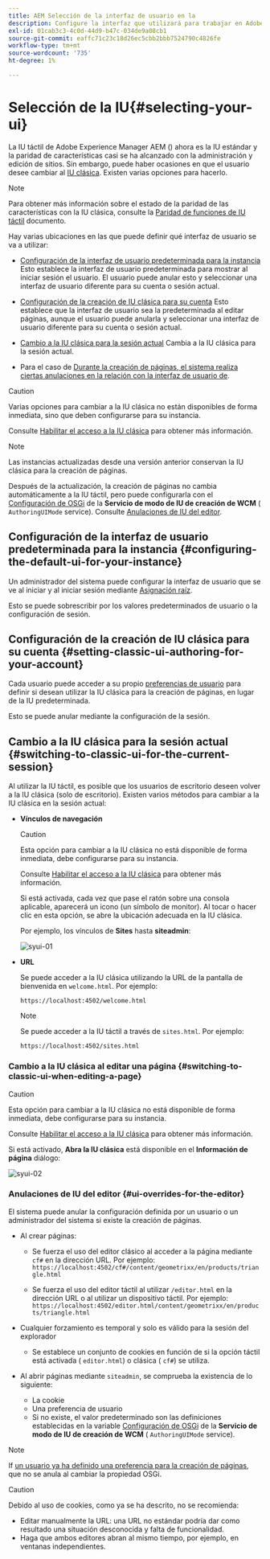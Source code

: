 ```yaml
---
title: AEM Selección de la interfaz de usuario en la
description: Configure la interfaz que utilizará para trabajar en Adobe Experience Manager 6.5.
exl-id: 01cab3c3-4c0d-44d9-b47c-034de9a08cb1
source-git-commit: eaffc71c23c18d26ec5cbb2bbb7524790c4826fe
workflow-type: tm+mt
source-wordcount: '735'
ht-degree: 1%

---
```


# Selección de la IU{#selecting-your-ui}

La IU táctil de Adobe Experience Manager AEM () ahora es la IU estándar y la paridad de características casi se ha alcanzado con la administración y edición de sitios. Sin embargo, puede haber ocasiones en que el usuario desee cambiar al [IU clásica](/help/sites-classic-ui-authoring/classicui.md). Existen varias opciones para hacerlo.

>[!NOTE]
>
>Para obtener más información sobre el estado de la paridad de las características con la IU clásica, consulte la [Paridad de funciones de IU táctil](/help/release-notes/touch-ui-features-status.md) documento.

Hay varias ubicaciones en las que puede definir qué interfaz de usuario se va a utilizar:

* [Configuración de la interfaz de usuario predeterminada para la instancia](#configuring-the-default-ui-for-your-instance)
Esto establece la interfaz de usuario predeterminada para mostrar al iniciar sesión el usuario. El usuario puede anular esto y seleccionar una interfaz de usuario diferente para su cuenta o sesión actual.

* [Configuración de la creación de IU clásica para su cuenta](/help/sites-authoring/select-ui.md#setting-classic-ui-authoring-for-your-account)
Esto establece que la interfaz de usuario sea la predeterminada al editar páginas, aunque el usuario puede anularla y seleccionar una interfaz de usuario diferente para su cuenta o sesión actual.

* [Cambio a la IU clásica para la sesión actual](#switching-to-classic-ui-for-the-current-session)
Cambia a la IU clásica para la sesión actual.

* Para el caso de [Durante la creación de páginas, el sistema realiza ciertas anulaciones en la relación con la interfaz de usuario de](#ui-overrides-for-the-editor).

>[!CAUTION]
>
>Varias opciones para cambiar a la IU clásica no están disponibles de forma inmediata, sino que deben configurarse para su instancia.
>
>Consulte [Habilitar el acceso a la IU clásica](/help/sites-administering/enable-classic-ui.md) para obtener más información.

>[!NOTE]
>
>Las instancias actualizadas desde una versión anterior conservan la IU clásica para la creación de páginas.
>
>Después de la actualización, la creación de páginas no cambia automáticamente a la IU táctil, pero puede configurarla con el [Configuración de OSGi](/help/sites-deploying/configuring-osgi.md) de la **Servicio de modo de IU de creación de WCM** ( `AuthoringUIMode` service). Consulte [Anulaciones de IU del editor](#ui-overrides-for-the-editor).

## Configuración de la interfaz de usuario predeterminada para la instancia {#configuring-the-default-ui-for-your-instance}

Un administrador del sistema puede configurar la interfaz de usuario que se ve al iniciar y al iniciar sesión mediante [Asignación raíz](/help/sites-deploying/osgi-configuration-settings.md#daycqrootmapping).

Esto se puede sobrescribir por los valores predeterminados de usuario o la configuración de sesión.

## Configuración de la creación de IU clásica para su cuenta {#setting-classic-ui-authoring-for-your-account}

Cada usuario puede acceder a su propio [preferencias de usuario](/help/sites-authoring/user-properties.md#userpreferences) para definir si desean utilizar la IU clásica para la creación de páginas, en lugar de la IU predeterminada.

Esto se puede anular mediante la configuración de la sesión.

## Cambio a la IU clásica para la sesión actual {#switching-to-classic-ui-for-the-current-session}

Al utilizar la IU táctil, es posible que los usuarios de escritorio deseen volver a la IU clásica (solo de escritorio). Existen varios métodos para cambiar a la IU clásica en la sesión actual:

* **Vínculos de navegación**

  >[!CAUTION]
  >
  >Esta opción para cambiar a la IU clásica no está disponible de forma inmediata, debe configurarse para su instancia.
  >
  >
  >Consulte [Habilitar el acceso a la IU clásica](/help/sites-administering/enable-classic-ui.md) para obtener más información.

  Si está activada, cada vez que pase el ratón sobre una consola aplicable, aparecerá un icono (un símbolo de monitor). Al tocar o hacer clic en esta opción, se abre la ubicación adecuada en la IU clásica.

  Por ejemplo, los vínculos de **Sites** hasta **siteadmin**:

  ![syui-01](assets/syui-01.png)

* **URL**

  Se puede acceder a la IU clásica utilizando la URL de la pantalla de bienvenida en `welcome.html`. Por ejemplo:

  `https://localhost:4502/welcome.html`

  >[!NOTE]
  >
  >Se puede acceder a la IU táctil a través de `sites.html`. Por ejemplo:
  >
  >
  >`https://localhost:4502/sites.html`

### Cambio a la IU clásica al editar una página {#switching-to-classic-ui-when-editing-a-page}

>[!CAUTION]
>
>Esta opción para cambiar a la IU clásica no está disponible de forma inmediata, debe configurarse para su instancia.
>
>Consulte [Habilitar el acceso a la IU clásica](/help/sites-administering/enable-classic-ui.md) para obtener más información.

Si está activado, **Abra la IU clásica** está disponible en el **Información de página** diálogo:

![syui-02](assets/syui-02.png)

### Anulaciones de IU del editor {#ui-overrides-for-the-editor}

El sistema puede anular la configuración definida por un usuario o un administrador del sistema si existe la creación de páginas.

* Al crear páginas:

   * Se fuerza el uso del editor clásico al acceder a la página mediante `cf#` en la dirección URL. Por ejemplo:
     `https://localhost:4502/cf#/content/geometrixx/en/products/triangle.html`

   * Se fuerza el uso del editor táctil al utilizar `/editor.html` en la dirección URL o al utilizar un dispositivo táctil. Por ejemplo:
     `https://localhost:4502/editor.html/content/geometrixx/en/products/triangle.html`

* Cualquier forzamiento es temporal y solo es válido para la sesión del explorador

   * Se establece un conjunto de cookies en función de si la opción táctil está activada ( `editor.html`) o clásica ( `cf#`) se utiliza.

* Al abrir páginas mediante `siteadmin`, se comprueba la existencia de lo siguiente:

   * La cookie
   * Una preferencia de usuario
   * Si no existe, el valor predeterminado son las definiciones establecidas en la variable [Configuración de OSGi](/help/sites-deploying/configuring-osgi.md) de la **Servicio de modo de IU de creación de WCM** ( `AuthoringUIMode` service).

>[!NOTE]
>
>If [un usuario ya ha definido una preferencia para la creación de páginas](#settingthedefaultauthoringuiforyouraccount), que no se anula al cambiar la propiedad OSGi.

>[!CAUTION]
>
>Debido al uso de cookies, como ya se ha descrito, no se recomienda:
>
>* Editar manualmente la URL: una URL no estándar podría dar como resultado una situación desconocida y falta de funcionalidad.
>* Haga que ambos editores abran al mismo tiempo, por ejemplo, en ventanas independientes.
